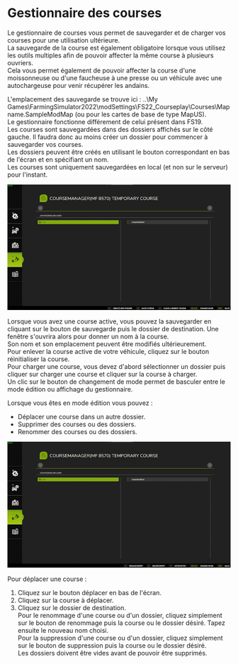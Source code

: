 # Gestionnaire des courses
  
Le gestionnaire de courses vous permet de sauvegarder et de charger vos courses pour une utilisation ultérieure.  
La sauvegarde de la course est également obligatoire lorsque vous utilisez les outils multiples afin de pouvoir affecter la même course à plusieurs ouvriers.  
Cela vous permet également de pouvoir affecter la course d'une moissonneuse ou d'une faucheuse à une presse ou un véhicule avec une autochargeuse pour venir récupérer les andains.  
  
L'emplacement des sauvegarde se trouve ici : ..\My Games\FarmingSimulator2022\modSettings\FS22_Courseplay\Courses\Mapname.SampleModMap (ou pour les cartes de base de type MapUS).  
Le gestionnaire fonctionne différement de celui présent dans FS19.  
Les courses sont sauvegardées dans des dossiers affichés sur le côté gauche. Il faudra donc au moins créer un dossier pour commencer à sauvegarder vos courses.   
Les dossiers peuvent être créés en utilisant le bouton correspondant en bas de l'écran et en spécifiant un nom.  
Les courses sont uniquement sauvegardées en local (et non sur le serveur) pour l'instant.  


![Image](../assets/images/managerbasehelp_0_0_765_430.png)

  
Lorsque vous avez une course active, vous pouvez la sauvegarder en cliquant sur le bouton de sauvegarde puis le dossier de destination.  Une fenêtre s'ouvrira alors pour donner un nom à la course.  
Son nom et son emplacement peuvent être modifiés ultérieurement.  
Pour enlever la course active de votre véhicule, cliquez sur le bouton réinitialiser la course.  
Pour charger une course, vous devez d'abord sélectionner un dossier puis cliquer sur charger une course et cliquer sur la course à charger.  
Un clic sur le bouton de changement de mode permet de basculer entre le mode édition ou affichage du gestionnaire.  
  

  
Lorsque vous êtes en mode édition vous pouvez :  
- Déplacer une course dans un autre dossier.  
- Supprimer des courses ou des dossiers.  
- Renommer des courses ou des dossiers.  


![Image](../assets/images/manageredithelp_0_0_765_430.png)

  
Pour déplacer une course :   
  1) Cliquez sur le bouton déplacer en bas de l'écran.  
  2) Cliquez sur la course à déplacer.  
  3) Cliquez sur le dossier de destination.  
Pour le renommage d'une course ou d'un dossier, cliquez simplement sur le bouton de renommage puis la course ou le dossier désiré. Tapez ensuite le nouveau nom choisi.  
Pour la suppression d'une course ou d'un dossier, cliquez simplement sur le bouton de suppression puis la course ou le dossier désiré.  
Les dossiers doivent être vides avant de pouvoir être supprimés.  


